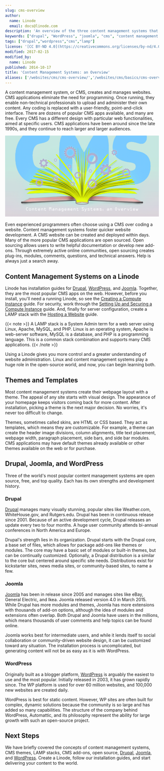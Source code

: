 ```yaml
---
slug: cms-overview
author:
  name: Linode
  email: docs@linode.com
description: 'An overview of the three content management systems that Linode supports'
keywords: ["drupal", "WordPress", "joomla", "cms", "content management system", "content management framwork"]
tags: ["drupal","wordpress","cms","lamp"]
license: '[CC BY-ND 4.0](https://creativecommons.org/licenses/by-nd/4.0)'
modified: 2017-02-15
modified_by:
  name: Linode
published: 2014-10-17
title: 'Content Management Systems: an Overview'
aliases: ['/websites/cms/cms-overview/','/websites/cms/basics/cms-overview/']
---
```


A content management system, or CMS, creates and manages websites. CMS applications eliminate the need for programming. Once running, they enable non-technical professionals to upload and administer their own content. Any coding is replaced with a user-friendly, point-and-click interface. There are dozens of popular CMS apps available, and many are free. Every CMS has a different design with particular web functionalities, aimed at specific users. CMS applications have been around since the late 1990s, and they continue to reach larger and larger audiences.

![Content Management Systems: an Overview](content-management-systems-an-overview.png "Content Management Systems: an Overview")

Even experienced programmers often choose using a CMS over coding a website. Content management systems foster quicker website development. A CMS website can be created and deployed within days. Many of the more popular CMS applications are open sourced. Open sourcing allows users to write helpful documentation or develop new add-ons. Through extremely active online communities, open sourcing creates plug-ins, modules, comments, questions, and technical answers. Help is always just a search away.

## Content Management Systems on a Linode

Linode has installation guides for [Drupal](/docs/websites/cms/managing-web-content-with-drupal-7), [WordPress](/docs/websites/cms/manage-web-content-with-wordpress), and [Joomla](/docs/websites/cms/manage-web-content-with-joomla). Together, they are the most popular CMS apps on the web. However, before you install, you'll need a running Linode, so see the [Creating a Compute Instance](/docs/guides/creating-a-compute-instance/) guide. For security, work through the [Setting Up and Securing a Compute Instance](/docs/guides/set-up-and-secure/) guide. And, finally for server configuration, create a LAMP stack with the [Hosting a Website](/docs/websites/hosting-a-website/) guide.

 {{< note >}}
A LAMP stack is a System Admin term for a web server using Linux, Apache, MySQL, and PHP. Linux is an operating system, Apache is web-server software, MySQL is a database, and PHP is a programming language. This is a common stack combination and supports many CMS applications.
{{< /note >}}

Using a Linode gives you more control and a greater understanding of website administration. Linux and content management systems play a huge role in the open-source world, and now, you can begin learning both.


## Themes and Templates

Most content management systems create their webpage layout with a theme. The appeal of any site starts with visual design. The appearance of your homepage keeps visitors coming back for more content. After installation, picking a theme is the next major decision. No worries, it's never too difficult to change.

Themes, sometimes called skins, are HTML or CSS based. They act as templates, which means they are customizable. For example, a theme can create the header image divisions, column alignments, title text placement, webpage width, paragraph placement, side bars, and side bar modules. CMS applications may have default themes already available or other themes available on the web or for purchase.

## Drupal, Joomla, and WordPress

Three of the world's most popular content management systems are open source, free, and top quality. Each has its own strengths and development history.

### Drupal

[Drupal](/docs/websites/cms/managing-web-content-with-drupal-7/) manages many visually stunning, popular sites like Weather.com, WhiteHouse.gov, and Rutgers.edu. Drupal has been in continuous release since 2001. Because of an active development cycle, Drupal releases an update every two to four months. A huge user community attends bi-annual conferences in North America and Europe.

Drupal's strength lies in its organization. Drupal starts with the Drupal core, a base set of files, which allows for package add-ons like themes or modules. The core may have a basic set of modules or built-in themes, but can be continually customized. Optionally, a Drupal distribution is a similar to the core but centered around specific site needs. Distributions exist for kickstarter sites, news media sites, or community-based sites, to name a few.

### Joomla

[Joomla](/docs/websites/cms/manage-web-content-with-joomla/) has been in release since 2005 and manages sites like eBay, General Electric, and Ikea. Joomla released version 4.0 in March 2015. While Drupal has more modules and themes, Joomla has more extensions with thousands of add-on options, although the idea of modules and extensions often overlap. Both Drupal and Joomla have users in the millions, which means thousands of user comments and help topics can be found online.

Joomla works best for intermediate users, and while it lends itself to social collaboration or community-driven website design, it can be customized toward any situation. The installation process is uncomplicated, but generating content will not be as easy as it is with WordPress.

### WordPress

Originally built as a blogger platform, [WordPress](/docs/websites/cms/how-to-install-and-configure-wordpress/) is arguably the easiest to use and the most popular. Initially released in 2003, it has grown rapidly since. The WP platform is used for over 60 million websites, and 100,000 new websites are created daily.

WordPress is best for static content. However, WP sites are often built for complex, dynamic solutions because the community is so large and has added so many capabilities. The structure of the company behind WordPress, Automattic, and its philosophy represent the ability for large growth with such an open-source project.


## Next Steps

We have briefly covered the concepts of content management systems, CMS themes, LAMP stacks, CMS add-ons, open source, [Drupal](/docs/websites/cms/managing-web-content-with-drupal-7/), [Joomla](/docs/websites/cms/manage-web-content-with-joomla/), and [WordPress](/docs/websites/cms/how-to-install-and-configure-wordpress/). Create a Linode, follow our installation guides, and start delivering your content to the world.









